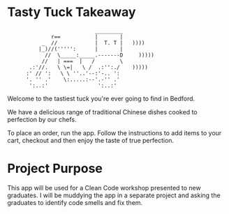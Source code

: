 Tasty Tuck Takeaway
==================
```
                            _________
              r==           |       |
           _  //            |  T. T |   ))))
          |_)//(''''':      |       |
            //  \_____:_____.-------D     )))))
           //   | ===  |   /        \
       .:'//.   \ \=|   \ /  .:'':./    )))))
      :' // ':   \ \ ''..'--:'-.. ':
      '. '' .'    \:.....:--'.-'' .'
       ':..:'                ':..:'

 ```

 Welcome to the tastiest tuck you're ever going to find in Bedford.

 We have a delicious range of traditional Chinese dishes cooked to perfection by our chefs.

 To place an order, run the app. Follow the instructions to add items to your cart, checkout and then enjoy the taste of true perfection.


Project Purpose
==================
This app will be used for a Clean Code workshop presented to new graduates. I will be muddying the app in a separate project and asking the graduates to identify code smells and fix them.
